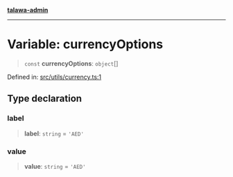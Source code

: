 [**talawa-admin**](../../../README.md)

***

# Variable: currencyOptions

> `const` **currencyOptions**: `object`[]

Defined in: [src/utils/currency.ts:1](https://github.com/MayankJha014/talawa-admin/blob/0dd35cc200a4ed7562fa81ab87ec9b2a6facd18b/src/utils/currency.ts#L1)

## Type declaration

### label

> **label**: `string` = `'AED'`

### value

> **value**: `string` = `'AED'`
